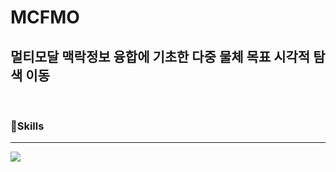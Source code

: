 # MCFMO
<h2> 멀티모달 맥락정보 융합에 기초한 다중 물체 목표 시각적 탐색 이동 </h2>

<br>
<h3>💫Skills</h3>
<hr width=100% noshade />
<div align="left">
  <img src="https://github.com/checkjunghyeon/MCFMO/docs/mcfmo_architecture.png" />&nbsp
</div>
